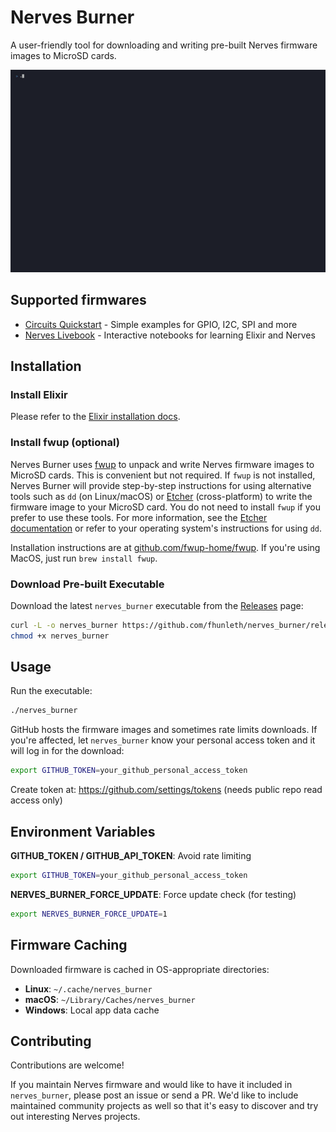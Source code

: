 # Nerves Burner

A user-friendly tool for downloading and writing pre-built Nerves firmware images to MicroSD cards.

![Nerves Burner Demo](demo.gif)

## Supported firmwares

* [Circuits Quickstart](https://github.com/elixir-circuits/circuits_quickstart) - Simple examples for GPIO, I2C, SPI and more
* [Nerves Livebook](https://github.com/nerves-livebook/nerves_livebook) - Interactive notebooks for learning Elixir and Nerves

## Installation

### Install Elixir

Please refer to the [Elixir installation docs](https://elixir-lang.org/install.html).

### Install fwup (optional)

Nerves Burner uses [fwup](https://github.com/fwup-home/fwup) to unpack and write
Nerves firmware images to MicroSD cards. This is convenient but not required.
If `fwup` is not installed, Nerves Burner will provide step-by-step instructions for using alternative tools such as `dd` (on Linux/macOS) or [Etcher](https://www.balena.io/etcher/) (cross-platform) to write the firmware image to your MicroSD card. You do not need to install `fwup` if you prefer to use these tools.
For more information, see the [Etcher documentation](https://github.com/balena-io/etcher) or refer to your operating system's instructions for using `dd`.

Installation instructions are at
[github.com/fwup-home/fwup](https://github.com/fwup-home/fwup#installing). If
you're using MacOS, just run `brew install fwup`.

### Download Pre-built Executable

Download the latest `nerves_burner` executable from the [Releases](https://github.com/fhunleth/nerves_burner/releases) page:

```bash
curl -L -o nerves_burner https://github.com/fhunleth/nerves_burner/releases/latest/download/nerves_burner
chmod +x nerves_burner
```

## Usage

Run the executable:

```bash
./nerves_burner
```

GitHub hosts the firmware images and sometimes rate limits downloads. If you're
affected, let `nerves_burner` know your personal access token and it will log in
for the download:

```bash
export GITHUB_TOKEN=your_github_personal_access_token
```
Create token at: https://github.com/settings/tokens (needs public repo read access only)

## Environment Variables

**GITHUB_TOKEN / GITHUB_API_TOKEN**: Avoid rate limiting
```bash
export GITHUB_TOKEN=your_github_personal_access_token
```

**NERVES_BURNER_FORCE_UPDATE**: Force update check (for testing)
```bash
export NERVES_BURNER_FORCE_UPDATE=1
```

## Firmware Caching

Downloaded firmware is cached in OS-appropriate directories:

- **Linux**: `~/.cache/nerves_burner`
- **macOS**: `~/Library/Caches/nerves_burner`
- **Windows**: Local app data cache

## Contributing

Contributions are welcome!

If you maintain Nerves firmware and would like to have it included in
`nerves_burner`, please post an issue or send a PR. We'd like to include
maintained community projects as well so that it's easy to discover and try out
interesting Nerves projects.

